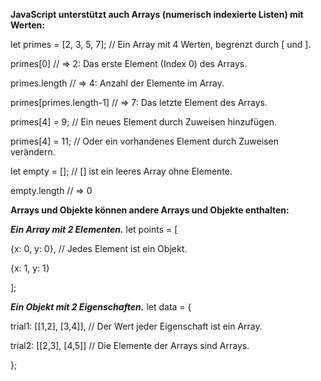 **JavaScript unterstützt auch Arrays (numerisch indexierte Listen) mit Werten:**

let primes = [2, 3, 5, 7]; // Ein Array mit 4 Werten, begrenzt durch [ und ].

primes[0]                  // => 2: Das erste Element (Index 0) des Arrays.

primes.length              // => 4: Anzahl der Elemente im Array.

primes[primes.length-1]    // => 7: Das letzte Element des Arrays.

primes[4] = 9;             // Ein neues Element durch Zuweisen hinzufügen.

primes[4] = 11;            // Oder ein vorhandenes Element durch Zuweisen verändern.

let empty = [];            // [] ist ein leeres Array ohne Elemente.

empty.length               // => 0

**Arrays und Objekte können andere Arrays und Objekte enthalten:**

***Ein Array mit 2 Elementen.***
let points = [             	

{x: 0, y: 0},   // Jedes Element ist ein Objekt.

{x: 1, y: 1}

];

***Ein Objekt mit 2 Eigenschaften.***
let data = {                 	

trial1: [[1,2], [3,4]],  // Der Wert jeder Eigenschaft ist ein Array.

trial2: [[2,3], [4,5]]   // Die Elemente der Arrays sind Arrays.

};

